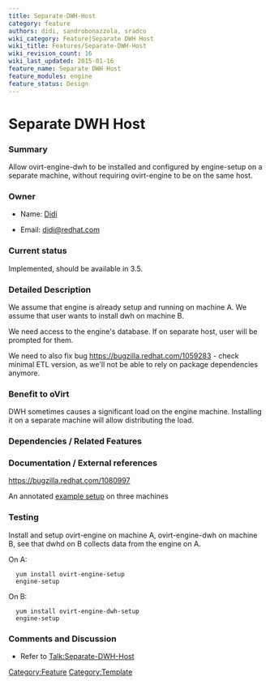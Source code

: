 ```yaml
---
title: Separate-DWH-Host
category: feature
authors: didi, sandrobonazzola, sradco
wiki_category: Feature|Separate DWH Host
wiki_title: Features/Separate-DWH-Host
wiki_revision_count: 16
wiki_last_updated: 2015-01-16
feature_name: Separate DWH Host
feature_modules: engine
feature_status: Design
---
```


# Separate DWH Host

### Summary

Allow ovirt-engine-dwh to be installed and configured by engine-setup on a separate machine, without requiring ovirt-engine to be on the same host.

### Owner

*   Name: [ Didi](User:Didi)

<!-- -->

*   Email: <didi@redhat.com>

### Current status

Implemented, should be available in 3.5.

### Detailed Description

We assume that engine is already setup and running on machine A. We assume that user wants to install dwh on machine B.

We need access to the engine's database. If on separate host, user will be prompted for them.

We need to also fix bug <https://bugzilla.redhat.com/1059283> - check minimal ETL version, as we'll not be able to rely on package dependencies anymore.

### Benefit to oVirt

DWH sometimes causes a significant load on the engine machine. Installing it on a separate machine will allow distributing the load.

### Dependencies / Related Features

### Documentation / External references

<https://bugzilla.redhat.com/1080997>

An annotated [example setup](Separate-Reports-Host#Example_setup) on three machines

### Testing

Install and setup ovirt-engine on machine A, ovirt-engine-dwh on machine B, see that dwhd on B collects data from the engine on A.

On A:

      yum install ovirt-engine-setup
      engine-setup

On B:

      yum install ovirt-engine-dwh-setup
      engine-setup

### Comments and Discussion

*   Refer to <Talk:Separate-DWH-Host>

<Category:Feature> <Category:Template>
